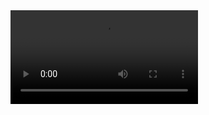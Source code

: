 
<video width="300" controls>
  <source src="assets/images/Sample.mp4" type="video/mp4">
  Your browser does not support the video tag.
</video>
